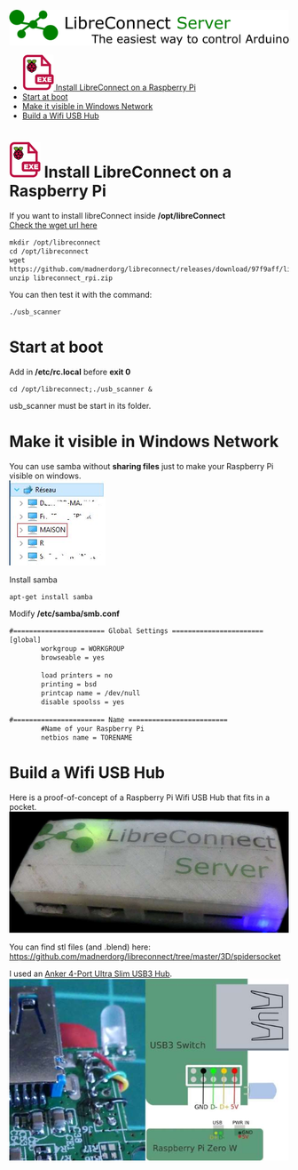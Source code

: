 [![LibreConnect Banner](../img/libreconnect_banner.png)](https://github.com/madnerdorg/libreconnect/)


<!-- TOC -->

- [![Raspberry Pi](../img/rpi_exe.png) Install LibreConnect on a Raspberry Pi](#raspberry-piimgrpi_exepng-install-libreconnect-on-a-raspberry-pi)
- [Start at boot](#start-at-boot)
- [Make it visible in Windows Network](#make-it-visible-in-windows-network)
- [Build a Wifi USB Hub](#build-a-wifi-usb-hub)

<!-- /TOC -->
# ![Raspberry Pi](../img/rpi_exe.png) Install LibreConnect on a Raspberry Pi
If you want to install libreConnect inside **/opt/libreConnect**    
[Check the wget url here](https://github.com/madnerdorg/libreconnect/releases)
```
mkdir /opt/libreconnect
cd /opt/libreconnect
wget https://github.com/madnerdorg/libreconnect/releases/download/97f9aff/libreconnect_rpi.zip
unzip libreconnect_rpi.zip
```

You can then test it with the command:
```
./usb_scanner
```

# Start at boot
Add in **/etc/rc.local** before **exit 0**
```
cd /opt/libreconnect;./usb_scanner &
```
usb_scanner must be start in its folder.

# Make it visible in Windows Network
You can use samba without **sharing files** just to make your Raspberry Pi visible
on windows.    
![Netbios](../img/netbios.jpg)

Install samba
```
apt-get install samba
```
Modify **/etc/samba/smb.conf**
```
#======================= Global Settings =======================
[global]
        workgroup = WORKGROUP
        browseable = yes
        
        load printers = no
		printing = bsd
		printcap name = /dev/null
		disable spoolss = yes

#======================= Name =========================
        #Name of your Raspberry Pi
        netbios name = TORENAME
```

# Build a Wifi USB Hub
Here is a proof-of-concept of a Raspberry Pi Wifi USB Hub that fits in a pocket.
![Rpi Zero](../img/libreconnect_rpizero.jpg)

You can find stl files (and .blend) here: https://github.com/madnerdorg/libreconnect/tree/master/3D/spidersocket

I used an [Anker 4-Port Ultra Slim USB3 Hub](https://www.anker.com/products/A7517011).    
![Soldering usb hub on a Raspberry Pi Zero](../img/lc_rpizero_solderankerusb.jpg)

